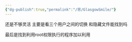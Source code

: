 ```yaml
---
{"dg-publish":true,"permalink":"/思/GlasgowSmile/"}
---
```



还是不够灵活 主要是看三个用户之间的切换 和隐藏文件能找到吗

最后是找到利用root权限执行的程序加以利用